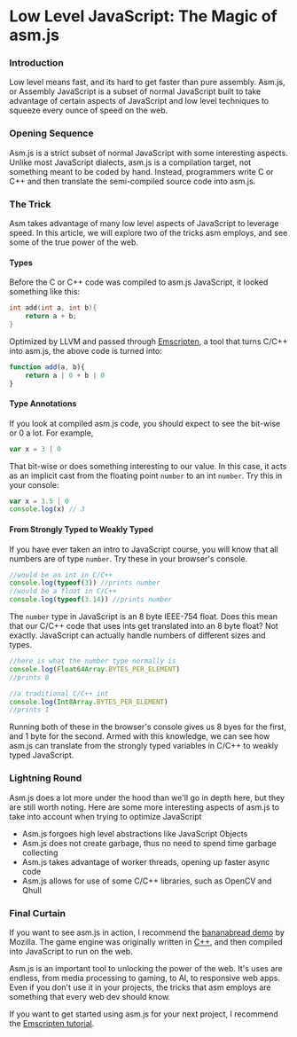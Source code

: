 # Low Level JavaScript: The Magic of asm.js

### Introduction
Low level means fast, and its hard to get faster than pure assembly. Asm.js, or Assembly JavaScript is a subset of normal JavaScript built to take advantage of certain aspects of JavaScript and low level techniques to squeeze every ounce of speed on the web.
### Opening Sequence 
Asm.js is a strict subset of normal JavaScript with some interesting aspects. Unlike most JavaScript dialects, asm.js is a compilation target, not something meant to be coded by hand. Instead, programmers write C or C++ and then translate the semi-compiled source code into asm.js.
### The Trick
Asm takes advantage of many low level aspects of JavaScript to leverage speed. In this article, we will explore two of the tricks asm employs, and see some of the true power of the web. 
#### Types
Before the C or C++ code was compiled to asm.js JavaScript, it looked something like this:
```c++
int add(int a, int b){
	return a + b;
}
``` 
Optimized by LLVM and passed through  [Emscripten](https://emscripten.org/), a tool that turns C/C++ into asm.js, the above code is turned into:
```javascript
function add(a, b){
	return a | 0 + b | 0
}
```
#### Type Annotations
If you look at compiled asm.js code, you should expect to see the bit-wise or 0 a lot. For example, 
```javascript
var x = 3 | 0
```
That bit-wise or does something interesting to our value. In this case, it acts as an implicit cast from the floating point `number` to an int `number`. Try this in your console:
```javascript
var x = 3.5 | 0
console.log(x) // 3
```
#### From Strongly Typed to Weakly Typed
If you have ever taken an intro to JavaScript course, you will know that all numbers are of type `number`.  Try these in your browser's console.
```javascript
//would be an int in C/C++
console.log(typeof(3)) //prints number
//would be a float in C/C++
console.log(typeof(3.14)) //prints number
```
The `number` type in JavaScript is an 8 byte IEEE-754 float. Does this mean that our C/C++ code that uses ints get translated into an 8 byte float? Not exactly. JavaScript can actually handle numbers of different sizes and types. 
```javascript
//here is what the number type normally is
console.log(Float64Array.BYTES_PER_ELEMENT)
//prints 8
```
```javascript
//a traditional C/C++ int
console.log(Int8Array.BYTES_PER_ELEMENT)
//prints 1
```
Running both of these in the browser's console gives us 8 byes for the first, and 1 byte for the second. Armed with this knowledge, we can see how asm.js can translate from the strongly typed variables in C/C++ to weakly typed JavaScript.

### Lightning Round
Asm.js does a lot more under the hood than we'll go in depth here, but they are still worth noting. Here are some more interesting aspects of asm.js to take into account when trying to optimize JavaScript

 - Asm.js forgoes high level abstractions like JavaScript Objects
 - Asm.js does not create garbage, thus no need to spend time garbage collecting
 - Asm.js takes advantage of worker threads, opening up faster async code
 - Asm.js allows for use of some C/C++ libraries, such as OpenCV and Qhull
 
 ### Final Curtain
If you want to see asm.js in action, I recommend the [bananabread demo](https://kripken.github.io/misc-js-benchmarks/banana/index.html) by Mozilla. The game engine was originally written in [C++](https://en.wikipedia.org/wiki/Cube_2:_Sauerbraten), and then compiled into JavaScript to run on the web.

Asm.js is an important tool to unlocking the power of the web. It's uses are endless, from media processing to gaming, to AI, to responsive web apps. Even if you don't use it in your projects, the tricks that asm employs are something that every web dev should know. 

If you want to get started using asm.js for your next project, I recommend the [Emscripten tutorial](https://emscripten.org/docs/getting_started/Tutorial.html).
<!--stackedit_data:
eyJoaXN0b3J5IjpbNTgwNDg3MTddfQ==
-->
